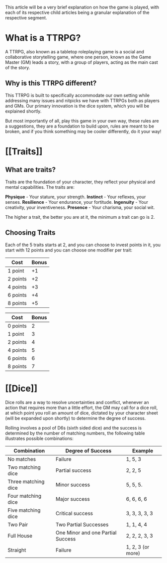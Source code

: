 This article will be a very brief explanation on how the game is played, with each of its respective child articles being a granular explanation of the respective segment.
# What is a TTRPG?
A TTRPG, also known as a tabletop roleplaying game is a social and collaborative storytelling game, where one person, known as the Game Master (GM) leads a story, with a group of players, acting as the main cast of the story.
## Why is this TTRPG different?
This TTRPG is built to specifically accommodate our own setting while addressing many issues and nitpicks we have with TTRPGs both as players and GMs. Our primary innovation is the dice system, which you will be explained shortly.
 
But most importantly of all, play this game in your own way, these rules are a suggestions, they are a foundation to build upon, rules are meant to be broken, and if you think something may be cooler differently, do it your way!
# [[Traits]]
## What are traits?
Traits are the foundation of your character, they reflect your physical and mental capabilities. The traits are:

**Physique** - Your stature, your strength.
**Instinct** - Your reflexes, your senses.
**Resilience** - Your endurance, your fortitude.
**Ingenuity** - Your creativity, your inventiveness. 
**Presence** - Your charisma, your social wit.

The higher a trait, the better you are at it, the minimum a trait can go is 2.
## Choosing Traits
Each of the 5 traits starts at 2, and you can choose to invest points in it, you start with 12 points and you can choose one modifier per trait:

| Cost     | Bonus |
| -------- | ----- |
| 1 point  | +1    |
| 2 points | +2    |
| 4 points | +3    |
| 6 points | +4    |
| 8 points | +5    |

| Cost     | Bonus |
| -------- | ----- |
| 0 points | 2     |
| 1 point  | 3     |
| 2 points | 4     |
| 4 points | 5     |
| 6 points | 6     |
| 8 points | 7     |

# [[Dice]]
Dice rolls are a way to resolve uncertainties and conflict, whenever an action that requires more than a little effort, the GM may call for a dice roll, at which point you roll an amount of dice, dictated by your character sheet (will be expanded upon shortly) to determine the degree of success.

Rolling involves a pool of D6s (sixth sided dice) and the success is determined by the number of matching numbers, the following table illustrates possible combinations:

| Combination         | Degree of Success                 | Example           |
| ------------------- | --------------------------------- | ----------------- |
| No matches          | Failure                           | 1, 5, 3           |
| Two matching dice   | Partial success                   | 2, 2, 5           |
| Three matching dice | Minor success                     | 5, 5, 5.          |
| Four matching dice  | Major success                     | 6, 6, 6, 6        |
| Five matching dice  | Critical success                  | 3, 3, 3, 3, 3     |
| Two Pair            | Two Partial Successes             | 1, 1, 4, 4        |
| Full House          | One Minor and one Partial Success | 2, 2, 2, 3, 3     |
| Straight            | Failure                           | 1, 2, 3 (or more) |

